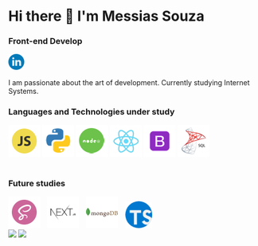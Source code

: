 # Hi there 👋 I'm Messias Souza
### Front-end Develop

<a href='https://www.linkedin.com/in/26messias26'>
<img width='32px' alt='linkedin' src='https://github.com/26messias26/26messias26/blob/main/icon/linkedin.png'>
</a>

I am passionate about the art of development. Currently studying Internet Systems.

### Languages and Technologies under study

<div>
  <img width='64px' alt='JavaScript' src='https://github.com/26messias26/26messias26/blob/main/icon/js.png'>
  <img width='64px' alt='Python' src='https://github.com/26messias26/26messias26/blob/main/icon/python.png'>
  <img width='64px' alt='Node' src='https://github.com/26messias26/26messias26/blob/main/icon/node.png'>
  <img width='64px' alt='React' src='https://github.com/26messias26/26messias26/blob/main/icon/react.png'>
  <img width='64px' alt='Bootstrap' src='https://github.com/26messias26/26messias26/blob/main/icon/Bootstrap.png'>
  <img width='64px' alt='nextjs' src='https://github.com/26messias26/26messias26/blob/main/icon/sqlserver.png'>
</div>

<br>

### Future studies

<div>
<img width='64px' alt='Bootstrap' src='https://github.com/26messias26/26messias26/blob/main/icon/sass.png'>⠀
<img width='64px' alt='nextjs' src='https://github.com/26messias26/26messias26/blob/main/icon/nextjs.png'>⠀
<img width='64px' alt='mongodb' src='https://github.com/26messias26/26messias26/blob/main/icon/mongodb.png'>⠀
<img width='54px' alt='typescript' src='https://github.com/26messias26/26messias26/blob/main/icon/typescript.png'>

</div>

<div>
  <img height="180em" src="https://github-readme-stats.vercel.app/api?username=26messias26&count_private=false&show_icons=true&theme=algolia&&include_all_commits=true"/>

  <img height="180em" src="https://github-readme-stats-eight-theta.vercel.app/api/top-langs/?username=26messias26&layout=compact&langs_count=8&theme=tokyonight&card_width=250"/>
</div>
